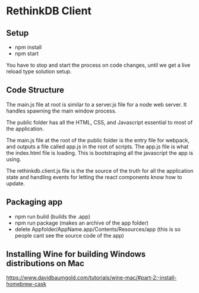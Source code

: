 # RethinkDB Client

## Setup

- npm install
- npm start

You have to stop and start the process on code changes, until we get a live reload type solution setup.

## Code Structure

The main.js file at root is similar to a server.js file for a node web server. It handles spawning the main window process.

The public folder has all the HTML, CSS, and Javascript essential to most of the application.

The main.js file at the root of the public folder is the entry file for webpack, and outputs a file called app.js in the root of scripts. The app.js file is what the index.html file is loading. This is bootstraping all the javascript the app is using.

The rethinkdb.client.js file is the the source of the truth for all the application state and handling events for letting the react components know how to update.

## Packaging app

- npm run build (builds the .app)
- npm run package (makes an archive of the app folder)
- delete Appfolder/AppName.app/Contents/Resources/app (this is so people cant see the source code of the app)

## Installing Wine for building Windows distributions on Mac
https://www.davidbaumgold.com/tutorials/wine-mac/#part-2:-install-homebrew-cask